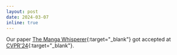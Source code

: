 ```yaml
---
layout: post
date: 2024-03-07
inline: true
---
```


Our paper [The Manga Whisperer](https://arxiv.org/abs/2401.10224){:target="\_blank"} got accepted at [CVPR'24](https://cvpr.thecvf.com/){:target="\_blank"}.
